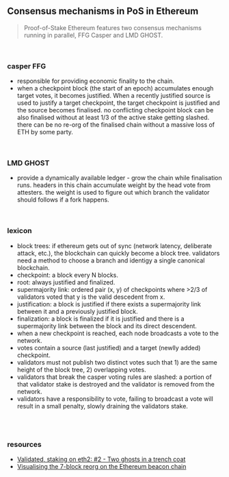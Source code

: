 ## Consensus mechanisms in PoS in Ethereum

>Proof-of-Stake Ethereum features two consensus mechanisms running in parallel, FFG Casper and LMD GHOST.

<br>


### casper FFG

* responsible for providing economic finality to the chain.
* when a checkpoint block (the start of an epoch) accumulates enough target votes, it becomes justified. When a recently justified source is used to justify a target checkpoint, the target checkpoint is justified and the source becomes finalised. no conflicting checkpoint block can be also finalised without at least 1/3 of the active stake getting slashed. there can be no re-org of the finalised chain without a massive loss of ETH by some party.

<br>

### LMD GHOST

* provide a dynamically available ledger - grow the chain while finalisation runs. headers in this chain accumulate weight by the head vote from attesters. the weight is used to figure out which branch the validator should follows if a fork happens.


<br>

### lexicon

* block trees: if ethereum gets out of sync (network latency, deliberate attack, etc.), the blockchain can quickly become a block tree. validators need a method to choose a branch and identigy a single canonical blockchain.
* checkpoint: a block every N blocks.
* root: always justified and finalized.
* supermajority link: ordered pair (x, y) of checkpoints where >2/3 of validators voted that y is the valid descedent from x.
* justification: a block is justified if there exists a supermajority link between it and a previously justified block.
* finalization: a block is finalized if it is justified and there is a supermajority link between the block and its direct descendent.
* when a new checkpoint is reached, each node broadcasts a vote to the network.
* votes contain a source (last justified) and a target (newlly added) checkpoint.
* validators must not publish two distinct votes such that 1) are the same height of the block tree, 2) overlapping votes.
* validators that break the casper voting rules are slashed: a portion of that validator stake is destroyed and the validator is removed from the network.
* validators have a responsibility to vote, failing to broadcast a vote will result in a small penalty, slowly draining the validators stake.

<br>


<br>

### resources 

* [Validated, staking on eth2: #2 - Two ghosts in a trench coat](https://blog.ethereum.org/2020/02/12/validated-staking-on-eth2-2-two-ghosts-in-a-trench-coat)
* [Visualising the 7-block reorg on the Ethereum beacon chain](https://barnabe.substack.com/p/pos-ethereum-reorg?s=w)
